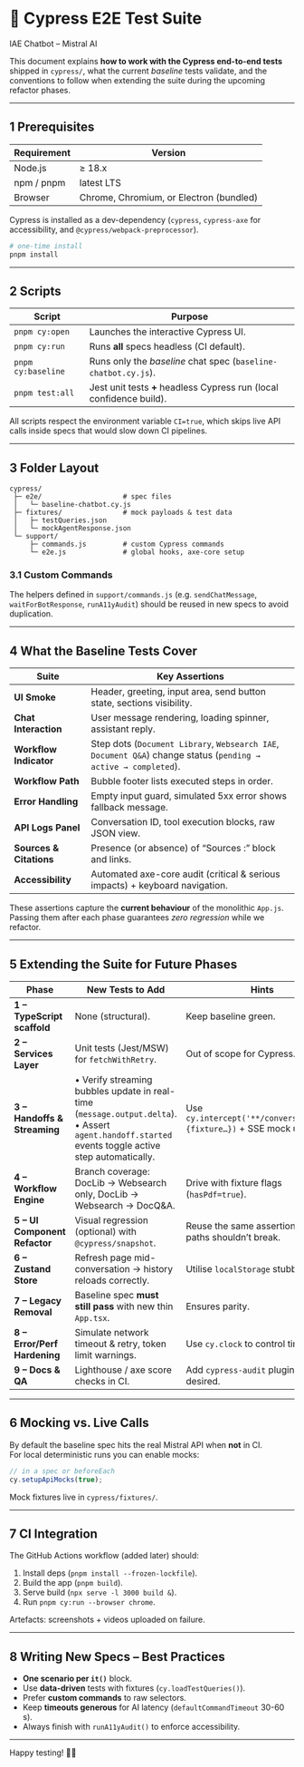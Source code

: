 # 🧪 Cypress E2E Test Suite  
IAE Chatbot – Mistral AI

This document explains **how to work with the Cypress end-to-end tests** shipped in `cypress/`, what the current *baseline* tests validate, and the conventions to follow when extending the suite during the upcoming refactor phases.

---

## 1  Prerequisites

| Requirement | Version |
|-------------|---------|
| Node.js      | ≥ 18.x |
| npm / pnpm   | latest LTS |
| Browser      | Chrome, Chromium, or Electron (bundled) |

Cypress is installed as a dev-dependency (`cypress`, `cypress-axe` for accessibility, and `@cypress/webpack-preprocessor`).

```bash
# one-time install
pnpm install
```

---

## 2  Scripts

Script | Purpose
------ | -------
`pnpm cy:open` | Launches the interactive Cypress UI.
`pnpm cy:run` | Runs **all** specs headless (CI default).
`pnpm cy:baseline` | Runs only the *baseline* chat spec (`baseline-chatbot.cy.js`).
`pnpm test:all` | Jest unit tests **+** headless Cypress run (local confidence build).

All scripts respect the environment variable `CI=true`, which skips live API calls inside specs that would slow down CI pipelines.

---

## 3  Folder Layout

```
cypress/
 ├─ e2e/                    # spec files
 │   └─ baseline-chatbot.cy.js
 ├─ fixtures/               # mock payloads & test data
 │   ├─ testQueries.json
 │   └─ mockAgentResponse.json
 └─ support/
     ├─ commands.js         # custom Cypress commands
     └─ e2e.js              # global hooks, axe-core setup
```

### 3.1 Custom Commands

The helpers defined in `support/commands.js` (e.g. `sendChatMessage`, `waitForBotResponse`, `runA11yAudit`) should be reused in new specs to avoid duplication.

---

## 4  What the Baseline Tests Cover

Suite | Key Assertions
----- | --------------
**UI Smoke** | Header, greeting, input area, send button state, sections visibility.
**Chat Interaction** | User message rendering, loading spinner, assistant reply.
**Workflow Indicator** | Step dots (`Document Library`, `Websearch IAE`, `Document Q&A`) change status (`pending → active → completed`).
**Workflow Path** | Bubble footer lists executed steps in order.
**Error Handling** | Empty input guard, simulated 5xx error shows fallback message.
**API Logs Panel** | Conversation ID, tool execution blocks, raw JSON view.
**Sources & Citations** | Presence (or absence) of “Sources :” block and links.
**Accessibility** | Automated axe-core audit (critical & serious impacts) + keyboard navigation.

These assertions capture the **current behaviour** of the monolithic `App.js`. Passing them after each phase guarantees *zero regression* while we refactor.

---

## 5  Extending the Suite for Future Phases

Phase | New Tests to Add | Hints
----- | ---------------- | -----
**1 – TypeScript scaffold** | None (structural). | Keep baseline green.
**2 – Services Layer** | Unit tests (Jest/MSW) for `fetchWithRetry`. | Out of scope for Cypress.
**3 – Handoffs & Streaming** | • Verify streaming bubbles update in real-time (`message.output.delta`).<br>• Assert `agent.handoff.started` events toggle active step automatically. | Use `cy.intercept('**/conversations*', {fixture…})` + SSE mock utility.
**4 – Workflow Engine** | Branch coverage: DocLib → Websearch only, DocLib → Websearch → DocQ&A. | Drive with fixture flags (`hasPdf=true`).
**5 – UI Component Refactor** | Visual regression (optional) with `@cypress/snapshot`. | Reuse the same assertions – DOM paths shouldn’t break.
**6 – Zustand Store** | Refresh page mid-conversation → history reloads correctly. | Utilise `localStorage` stubbing.
**7 – Legacy Removal** | Baseline spec **must still pass** with new thin `App.tsx`. | Ensures parity.
**8 – Error/Perf Hardening** | Simulate network timeout & retry, token limit warnings. | Use `cy.clock` to control timers.
**9 – Docs & QA** | Lighthouse / axe score checks in CI. | Add `cypress-audit` plugin if desired.

---

## 6  Mocking vs. Live Calls

By default the baseline spec hits the real Mistral API when **not** in CI.  
For local deterministic runs you can enable mocks:

```js
// in a spec or beforeEach
cy.setupApiMocks(true);
```

Mock fixtures live in `cypress/fixtures/`.

---

## 7  CI Integration

The GitHub Actions workflow (added later) should:

1. Install deps (`pnpm install --frozen-lockfile`).
2. Build the app (`pnpm build`).
3. Serve build (`npx serve -l 3000 build &`).
4. Run `pnpm cy:run --browser chrome`.

Artefacts: screenshots + videos uploaded on failure.

---

## 8  Writing New Specs – Best Practices

* **One scenario per `it()`** block.  
* Use **data-driven** tests with fixtures (`cy.loadTestQueries()`).
* Prefer **custom commands** to raw selectors.
* Keep **timeouts generous** for AI latency (`defaultCommandTimeout` 30-60 s).
* Always finish with `runA11yAudit()` to enforce accessibility.

---

Happy testing! 🧪✨
